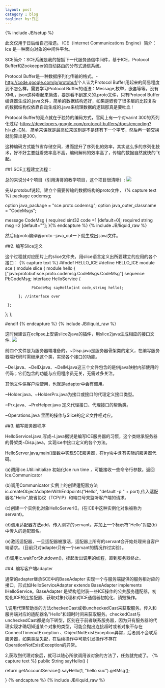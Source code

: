 ```yaml
---
layout: post
category : blog
tagline: by:日志
---
```

{% include JB/setup %}

  此文仅用于日后给自己拾遗。
  ICE（Internet Communications Engine）简介：Ice 是一种面向对象的中间件平台。

  SCE简介：SCE系统是我的搜狐下一代服务通信中间件，基于ICE，Protocol Buffer和Zookeeper的自动路由的分布式通信系统。      

   Protocol Buffer是一种数据序列化传输的格式。- <http://code.google.com/p/protobuf/>个人认为Protocol Buffer用起来的简易程度到不怎么样，需要学习Protocol Buffer的语法：Message,枚举，嵌套等等。没有XML，json这种看起来简洁，要是看不到定义的.proto文件，只有Protocol Buffer编译器生成的.java文件，简单的数据结构还好，如果是嵌套了很多层的比较复杂的数据结构仅依靠自动生成的.java来梳理数据的逻辑那真是要吐血！

Protocol Buffer的亮点就在于独特的编码方式，官网上有一个对varint 300的系列化过程-<https://developers.google.com/protocol-buffers/docs/encoding?hl=zh-CN>，
简单来讲就是最高位来区别是不是还有下一个字节，然后再一顿交换就能算出是300。

这种编码方式能节省存储空间，进而提升了序列化的效率，其实这么多的序列化技术，好不好主要就看效率高不高，编码解码的效率高了，传输的数据自然就快的飞起。

##1.SCE工程建立流程：

总的来说分4个项目（引用涛哥的教学项目，这个项目很清晰）:
![](http://1882.img.pp.sohu.com.cn/images/blog/2012/9/10/0/23/u251673670_13a6fb5f92cg86_blog.jpg)

   先从protobuf说起，建立个需要传输的数据结构的proto文件，
{% capture text %}
package codemsg;

option java_package = "sce.proto.codemsg";
option java_outer_classname = "CodeMsgs";

message CodeMsg {
   required sint32 code =1 [default=0];
   required string msg =2 [default=""];
}{% endcapture %}
{% include JB/liquid_raw %}

  然后用proto编译器proto –java_out一下就生成出.java文件。


##2. 编写Slice定义

  这个过程就对应图片上的slice文件夹，用slice语言定义出所要建立的应用的各个接口：
{% capture text %}
#ifndef HELLO_ICE
#define HELLO_ICE
module sce {
  module slice {
   module hello {
   ["java:protobuf:sce.proto.codemsg.CodeMsgs.CodeMsg"] sequence<byte> PbCodeMsg;
    interface HelloService {

                PbCodeMsg sayHello(int code,string hello);

          }; //interface over

     };
   };
};

#endif
{% endcapture %}
{% include JB/liquid_raw %}


   这时候建议在eclipse上安装slice2java的插件，用slice2java生成相应的接口文件.
 ![](http://1832.img.pp.sohu.com.cn/images/blog/2012/9/10/0/25/u251673670_13a6fb7f101g85_blog.jpg) 

前四个文件是为服务器端准备的，~Disp.java是服务器骨架类的定义，在编写服务器端代码时需继承这个类，实现各个接口的功能。

~Del.java、~DelD.java、~DelM.java这三个文件包含的是供java映射内部使用的代码；它们包含的功能与应用程序员无关，无需过多关注。

其他文件供客户端使用，也就是adapter中会有调用。

~Holder.java、~HolderPrx.java为接口或接口的代理定义接口类型。

~Prx.java、~PrxHelper.java 定义代理接口、代理接口的帮助类。

~Operations.java 里面的操作与Slice的定义文件相对应。


##3. 编写服务器程序

   HelloServiceI.java,写成~I.java据说是编写ICE服务器的习惯，这个类继承服务器的骨架类~Disp.java，实现ice中接口定义的各个方法。

   HelloServer.java,main()函数中实现SCE服务器，在try块中含有实际的服务器代码。

  (a)调用Ice.Util.initialize 初始化Ice run time ，可能接收一些命令行参数。返回Ice.Communicator

  (b)调用Communicator 实例上的创建适配器方法ic.createObjectAdapterWithEndpoints("Hello", "default -p " + port),传入适配器名"Hello",缺省协议（TCP/IP）和端口号来监听客户端的请求。

  (c)创建一个实例化对象HelloServerI()。(在ICE中这种实例化对象被称为servant)。

  (d)调用适配器方法add，传入刚才的servant，并加上一个标示符"Hello"对应(b)中传入的适配器名。

  (e)激活适配器，一旦适配器被激活，适配器上所有的servant会开始处理来自客户端请求。（目前只对adapter只有一个servant的情况作过实验）。

  (f)调用ic.waitForShutdown()，挂起发出调用的线程，直到服务器终止。


##4. 编写客户端adapter

  通常的adapter继承SCE中的BaseAdapter 实现一个与服务端提供的服务相对应的接口，形式如HelloServiceAdapter extends BaseAdapter implements IHelloService。BaseAdapter 是架构组封装一些ICE操作的公共服务适配器，初始化ICE的连接配置、获取对象代理和对ICE通信器初始化、销毁操作。

  1,调用代理帮助类的方法checkedCast或者uncheckedCast来获取服务。传入和服务端对应的适配器名"Hello"和超时时间来获取服务。checkedCast与uncheckedCast都是向下转型，区别在于前者联系服务器，因为只有服务器的代理实现才确切知道某个对象的类型，可能会抛出连接超时或者对象不存在ConnectTimeoutException 、ObjectNotExistException异常，后者则不会联系服务器，如果类型失配，在后续操作中可能引发操作不存在OperationNotExistException的异常。

  2,获取到代理对象后，就可以随心所欲调用该对象的方法了，任务就完成了。
{% capture text %}
public String sayHello() {

return getAccountService().sayHello(1, "hello suc").getMsg();

}
{% endcapture %}
{% include JB/liquid_raw %}